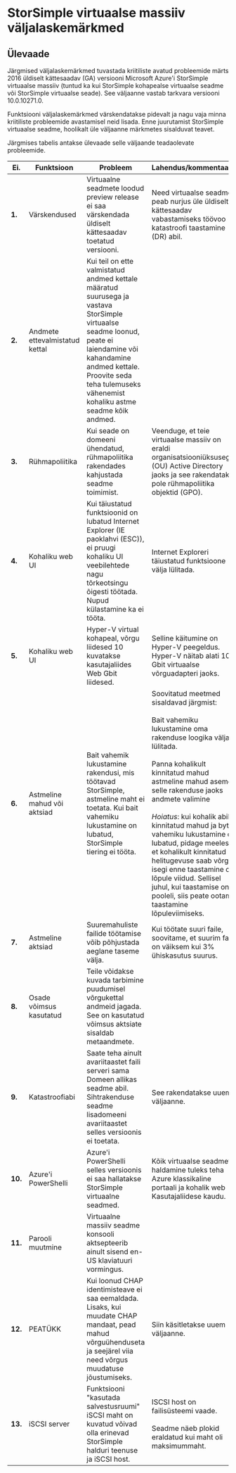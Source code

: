<properties 
   pageTitle="StorSimple virtuaalse massiiv väljalaskemärkmed | Microsoft Azure'i"
   description="Kirjeldatakse avatud kriitiliste probleemide ja lahenduste StorSimple virtuaalse massiiv."
   services="storsimple"
   documentationCenter=""
   authors="alkohli"
   manager="carmonm"
   editor="" />
<tags 
   ms.service="storsimple"
   ms.devlang="NA"
   ms.topic="article"
   ms.tgt_pltfrm="NA"
   ms.workload="NA"
   ms.date="05/13/2016"
   ms.author="alkohli" />

# <a name="storsimple-virtual-array-release-notes"></a>StorSimple virtuaalse massiiv väljalaskemärkmed

## <a name="overview"></a>Ülevaade

Järgmised väljalaskemärkmed tuvastada kriitiliste avatud probleemide märts 2016 üldiselt kättesaadav (GA) versiooni Microsoft Azure'i StorSimple virtuaalse massiiv (tuntud ka kui StorSimple kohapealse virtuaalse seadme või StorSimple virtuaalse seade). See väljaanne vastab tarkvara versiooni 10.0.10271.0.

Funktsiooni väljalaskemärkmed värskendatakse pidevalt ja nagu vaja minna kriitiliste probleemide avastamisel neid lisada. Enne juurutamist StorSimple virtuaalse seadme, hoolikalt üle väljaanne märkmetes sisalduvat teavet. 

Järgmises tabelis antakse ülevaade selle väljaande teadaolevate probleemide.


| Ei. | Funktsioon | Probleem | Lahendus/kommentaarid |
|-----|--------------------------|----------------------------------------------------------------------------------------------------------------------------------------------------------------------------------------------------------------------------------------------------------------------------|--------------------------------------------------------------------------------------------------------------------------------------------------------------------------------------------------------------------------------------------------------------------------------------------------------------------------------------------------------------------------------------------------------------------------------------------------------------------------------|
| **1.** | Värskendused | Virtuaalne seadmete loodud preview release ei saa värskendada üldiselt kättesaadav toetatud versiooni. | Need virtuaalse seadmed peab nurjus üle üldiselt kättesaadav vabastamiseks töövoo katastroofi taastamine (DR) abil. |
| **2.** | Andmete ettevalmistatud kettal | Kui teil on ette valmistatud andmed kettale määratud suurusega ja vastava StorSimple virtuaalse seadme loonud, peate ei laiendamine või kahandamine andmed kettale. Proovite seda teha tulemuseks vähenemist kohaliku astme seadme kõik andmed. |   |
| **3.** | Rühmapoliitika | Kui seade on domeeni ühendatud, rühmapoliitika rakendades kahjustada seadme toimimist. | Veenduge, et teie virtuaalse massiiv on eraldi organisatsiooniüksusega (OU) Active Directory jaoks ja see rakendatakse pole rühmapoliitika objektid (GPO).|
| **4.** | Kohaliku web UI | Kui täiustatud funktsioonid on lubatud Internet Explorer (IE paoklahvi (ESC)), ei pruugi kohaliku UI veebilehtede nagu tõrkeotsingu õigesti töötada. Nupud külastamine ka ei tööta. | Internet Exploreri täiustatud funktsioone välja lülitada.|
| **5.** | Kohaliku web UI | Hyper-V virtual kohapeal, võrgu liidesed 10 kuvatakse kasutajaliides Web Gbit liidesed. | Selline käitumine on Hyper-V peegeldus. Hyper-V näitab alati 10 Gbit virtuaalse võrguadapteri jaoks. |
| **6.** | Astmeline mahud või aktsiad | Bait vahemik lukustamine rakendusi, mis töötavad StorSimple, astmeline maht ei toetata. Kui bait vahemiku lukustamine on lubatud, StorSimple tiering ei tööta. | Soovitatud meetmed sisaldavad järgmist: <br></br>Bait vahemiku lukustamine oma rakenduse loogika välja lülitada.<br></br>Panna kohalikult kinnitatud mahud astmeline mahud asemel selle rakenduse jaoks andmete valimine<br></br>*Hoiatus*: kui kohalik abil kinnitatud mahud ja byte vahemiku lukustamine on lubatud, pidage meeles, et kohalikult kinnitatud helitugevuse saab võrgus isegi enne taastamine on lõpule viidud. Sellisel juhul, kui taastamise on pooleli, siis peate ootama taastamine lõpuleviimiseks. |
| **7.** | Astmeline aktsiad | Suuremahuliste failide töötamise võib põhjustada aeglane taseme välja. | Kui töötate suuri faile, soovitame, et suurim fail on väiksem kui 3% ühiskasutus suurus. |
| **8.** | Osade võimsus kasutatud | Teile võidakse kuvada tarbimine puudumisel võrgukettal andmeid jagada. See on kasutatud võimsus aktsiate sisaldab metaandmete. |   |
| **9.** | Katastroofiabi | Saate teha ainult avariitaastet faili serveri sama Domeen allikas seadme abil. Sihtrakenduse seadme lisadomeeni avariitaastet selles versioonis ei toetata. | See rakendatakse uuem väljaanne. |
| **10.** | Azure'i PowerShelli | Azure'i PowerShelli selles versioonis ei saa hallatakse StorSimple virtuaalne seadmed. | Kõik virtuaalse seadmete haldamine tuleks teha Azure klassikaline portaali ja kohalik web Kasutajaliidese kaudu. |
| **11.** | Parooli muutmine | Virtuaalne massiiv seadme konsooli aktsepteerib ainult sisend en-US klaviatuuri vormingus. |   |
| **12.** | PEATÜKK | Kui loonud CHAP identimisteave ei saa eemaldada. Lisaks, kui muudate CHAP mandaat, pead mahud võrguühenduseta ja seejärel viia need võrgus muudatuse jõustumiseks. | Siin käsitletakse uuem väljaanne. |
| **13.** | iSCSI server  | Funktsiooni "kasutada salvestusruumi" iSCSI maht on kuvatud võivad olla erinevad StorSimple halduri teenuse ja iSCSI host. | ISCSI host on failisüsteemi vaade.<br></br>Seadme näeb plokid eraldatud kui maht oli maksimummaht.|
